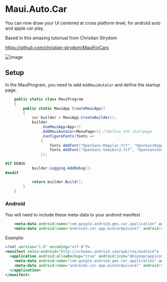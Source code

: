 # Maui.Auto.Car
You can now draw your UI centered at cross platform level, for android auto and apple car play.

Based in this amazing tutoriual from Christian Strydom

https://github.com/christian-strydom/MauiForCars

![image](https://github.com/user-attachments/assets/3685a33c-48d5-4f9f-9e06-9b6c85932406)


## Setup

In the MauiProgram, you need to add `AddMauiAutoCar` and define the startup page.

```csharp
    public static class MauiProgram
    {
        public static MauiApp CreateMauiApp()
        {
            var builder = MauiApp.CreateBuilder();
            builder
                .UseMauiApp<App>()
                .AddMauiAutoCar<MenuPage>() //Define the startpage
                .ConfigureFonts(fonts =>
                {
                    fonts.AddFont("OpenSans-Regular.ttf", "OpenSansRegular");
                    fonts.AddFont("OpenSans-Semibold.ttf", "OpenSansSemibold");
                });

#if DEBUG
    		builder.Logging.AddDebug();
#endif

            return builder.Build();
        }
    }
```


### Android

You will need to include these meta-data to your android manifest

```xml
    <meta-data android:name="com.google.android.gms.car.application" android:resource="@xml/automotive_app_desc" />
    <meta-data android:name="androidx.car.app.minCarApiLevel" android:value="1" />
````

Example:

```xml
<?xml version="1.0" encoding="utf-8"?>
<manifest xmlns:android="http://schemas.android.com/apk/res/android">
  <application android:allowBackup="true" android:icon="@mipmap/appicon" android:roundIcon="@mipmap/appicon_round" android:supportsRtl="true">
    <meta-data android:name="com.google.android.gms.car.application" android:resource="@xml/automotive_app_desc" />
    <meta-data android:name="androidx.car.app.minCarApiLevel" android:value="1" />
  </application>
</manifest>
```
